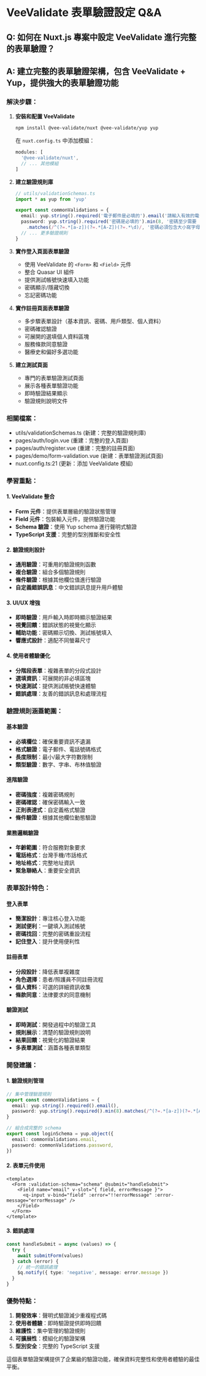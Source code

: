 # VeeValidate 表單驗證設定 Q&A

## Q: 如何在 Nuxt.js 專案中設定 VeeValidate 進行完整的表單驗證？

## A: 建立完整的表單驗證架構，包含 VeeValidate + Yup，提供強大的表單驗證功能

### 解決步驟：

1. **安裝和配置 VeeValidate**
   ```bash
   npm install @vee-validate/nuxt @vee-validate/yup yup
   ```
   在 `nuxt.config.ts` 中添加模組：
   ```typescript
   modules: [
     '@vee-validate/nuxt',
     // ... 其他模組
   ]
   ```

2. **建立驗證規則庫**
   ```typescript
   // utils/validationSchemas.ts
   import * as yup from 'yup'
   
   export const commonValidations = {
     email: yup.string().required('電子郵件是必填的').email('請輸入有效的電子郵件格式'),
     password: yup.string().required('密碼是必填的').min(8, '密碼至少需要 8 個字符')
       .matches(/^(?=.*[a-z])(?=.*[A-Z])(?=.*\d)/, '密碼必須包含大小寫字母和數字'),
     // ... 更多驗證規則
   }
   ```

3. **實作登入頁面表單驗證**
   - 使用 VeeValidate 的 `<Form>` 和 `<Field>` 元件
   - 整合 Quasar UI 組件
   - 提供測試帳號快速填入功能
   - 密碼顯示/隱藏切換
   - 忘記密碼功能

4. **實作註冊頁面表單驗證**
   - 多步驟表單設計（基本資訊、密碼、用戶類型、個人資料）
   - 密碼確認驗證
   - 可展開的選填個人資料區塊
   - 服務條款同意驗證
   - 醫療史和偏好多選功能

5. **建立測試頁面**
   - 專門的表單驗證測試頁面
   - 展示各種表單驗證功能
   - 即時驗證結果顯示
   - 驗證規則說明文件

### 相關檔案：
- utils/validationSchemas.ts (新建：完整的驗證規則庫)
- pages/auth/login.vue (重建：完整的登入頁面)
- pages/auth/register.vue (重建：完整的註冊頁面)
- pages/demo/form-validation.vue (新建：表單驗證測試頁面)
- nuxt.config.ts:21 (更新：添加 VeeValidate 模組)

### 學習重點：

#### 1. VeeValidate 整合
- **Form 元件**：提供表單層級的驗證狀態管理
- **Field 元件**：包裝輸入元件，提供驗證功能
- **Schema 驗證**：使用 Yup schema 進行聲明式驗證
- **TypeScript 支援**：完整的型別推斷和安全性

#### 2. 驗證規則設計
- **通用驗證**：可重用的驗證規則函數
- **複合驗證**：組合多個驗證規則
- **條件驗證**：根據其他欄位值進行驗證
- **自定義錯誤訊息**：中文錯誤訊息提升用戶體驗

#### 3. UI/UX 增強
- **即時驗證**：用戶輸入時即時顯示驗證結果
- **視覺回饋**：錯誤狀態的視覺化顯示
- **輔助功能**：密碼顯示切換、測試帳號填入
- **響應式設計**：適配不同螢幕尺寸

#### 4. 使用者體驗優化
- **分階段表單**：複雜表單的分段式設計
- **選填資訊**：可展開的非必填區塊
- **快速測試**：提供測試帳號快速體驗
- **錯誤處理**：友善的錯誤訊息和處理流程

### 驗證規則涵蓋範圍：

#### 基本驗證
- **必填欄位**：確保重要資訊不遺漏
- **格式驗證**：電子郵件、電話號碼格式
- **長度限制**：最小/最大字符數限制
- **類型驗證**：數字、字串、布林值驗證

#### 進階驗證
- **密碼強度**：複雜密碼規則
- **密碼確認**：確保密碼輸入一致
- **正則表達式**：自定義格式驗證
- **條件驗證**：根據其他欄位動態驗證

#### 業務邏輯驗證
- **年齡範圍**：符合服務對象要求
- **電話格式**：台灣手機/市話格式
- **地址格式**：完整地址資訊
- **緊急聯絡人**：重要安全資訊

### 表單設計特色：

#### 登入表單
- **簡潔設計**：專注核心登入功能
- **測試便利**：一鍵填入測試帳號
- **密碼找回**：完整的密碼重設流程
- **記住登入**：提升使用便利性

#### 註冊表單
- **分段設計**：降低表單複雜度
- **角色選擇**：患者/照護員不同註冊流程
- **個人資料**：可選的詳細資訊收集
- **條款同意**：法律要求的同意機制

#### 驗證測試
- **即時測試**：開發過程中的驗證工具
- **規則展示**：清楚的驗證規則說明
- **結果回饋**：視覺化的驗證結果
- **多表單測試**：涵蓋各種表單類型

### 開發建議：

#### 1. 驗證規則管理
```typescript
// 集中管理驗證規則
export const commonValidations = {
  email: yup.string().required().email(),
  password: yup.string().required().min(8).matches(/^(?=.*[a-z])(?=.*[A-Z])(?=.*\d)/),
}

// 組合成完整的 schema
export const loginSchema = yup.object({
  email: commonValidations.email,
  password: commonValidations.password,
})
```

#### 2. 表單元件使用
```vue
<template>
  <Form :validation-schema="schema" @submit="handleSubmit">
    <Field name="email" v-slot="{ field, errorMessage }">
      <q-input v-bind="field" :error="!!errorMessage" :error-message="errorMessage" />
    </Field>
  </Form>
</template>
```

#### 3. 錯誤處理
```typescript
const handleSubmit = async (values) => {
  try {
    await submitForm(values)
  } catch (error) {
    // 統一的錯誤處理
    $q.notify({ type: 'negative', message: error.message })
  }
}
```

### 優勢特點：

1. **開發效率**：聲明式驗證減少重複程式碼
2. **使用者體驗**：即時驗證提供即時回饋
3. **維護性**：集中管理的驗證規則
4. **可擴展性**：模組化的驗證架構
5. **型別安全**：完整的 TypeScript 支援

這個表單驗證架構提供了企業級的驗證功能，確保資料完整性和使用者體驗的最佳平衡。